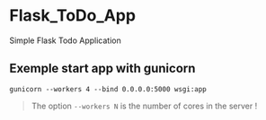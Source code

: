 # Flask_ToDo_App
Simple Flask Todo Application

## Exemple start app with gunicorn
`gunicorn --workers 4 --bind 0.0.0.0:5000 wsgi:app`
> The option `--workers N` is the number of cores in the server !